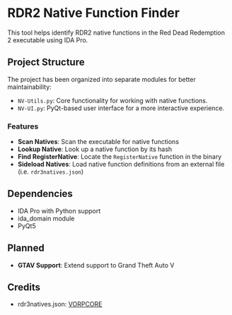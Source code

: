 # RDR2 Native Function Finder

This tool helps identify RDR2 native functions in the Red Dead Redemption 2 executable using IDA Pro.

## Project Structure

The project has been organized into separate modules for better maintainability:

- `NV-Utils.py`: Core functionality for working with native functions.
- `NV-UI.py`: PyQt-based user interface for a more interactive experience.

### Features

- **Scan Natives**: Scan the executable for native functions
- **Lookup Native**: Look up a native function by its hash
- **Find RegisterNative**: Locate the `RegisterNative` function in the binary
- **Sideload Natives**: Load native function definitions from an external file (i.e. `rdr3natives.json`)

## Dependencies

- IDA Pro with Python support
- ida_domain module
- PyQt5

## Planned

- **GTAV Support**: Extend support to Grand Theft Auto V

## Credits

- rdr3natives.json: [VORPCORE](https://github.com/VORPCORE/RDR3natives)
